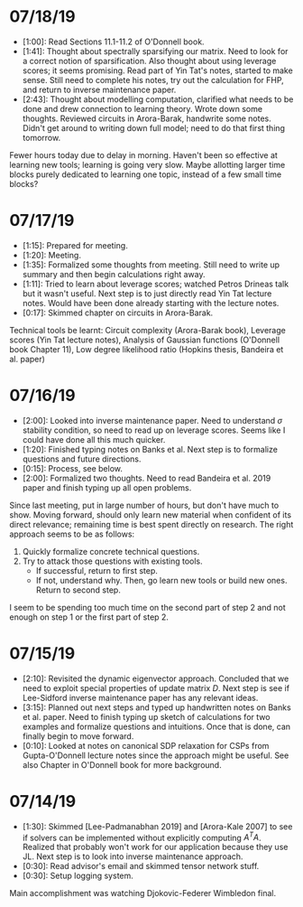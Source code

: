 # 07/18/19

- \[1:00\]: Read Sections 11.1-11.2 of O'Donnell book.
- \[1:41\]: Thought about spectrally sparsifying our matrix.  Need to look for a correct notion of sparsification. Also thought about using leverage scores; it seems promising. Read part of Yin Tat's notes, started to make sense. Still need to complete his notes, try out the calculation for FHP, and return to inverse maintenance paper.
- \[2:43\]: Thought about modelling computation, clarified what needs to be done and drew connection to learning theory. Wrote down some thoughts. Reviewed circuits in Arora-Barak, handwrite some notes. Didn't get around to writing down full model; need to do that first thing tomorrow.


Fewer hours today due to delay in morning. Haven't been so effective at learning new tools; learning is going very slow. Maybe allotting larger time blocks purely dedicated to learning one topic, instead of a few small time blocks? 

# 07/17/19

- \[1:15\]: Prepared for meeting.
- \[1:20\]: Meeting.
- \[1:35\]: Formalized some thoughts from meeting. Still need to write up summary and then begin calculations right away.
- \[1:11\]: Tried to learn about leverage scores; watched Petros Drineas talk but it wasn't useful. Next step is to just directly read Yin Tat lecture notes. Would have been done already starting with the lecture notes.
- \[0:17\]: Skimmed chapter on circuits in Arora-Barak.

Technical tools be learnt: Circuit complexity (Arora-Barak book), Leverage scores (Yin Tat lecture notes), Analysis of Gaussian functions (O'Donnell book Chapter 11), Low degree likelihood ratio (Hopkins thesis, Bandeira et al. paper)

# 07/16/19

- \[2:00\]: Looked into inverse maintenance paper. Need to understand $\sigma$ stability condition, so need to read up on leverage scores. Seems like I could have done all this much quicker.
- \[1:20\]: Finished typing notes on Banks et al. Next step is to formalize questions and future directions.
- \[0:15\]: Process, see below.
- \[2:00\]: Formalized two thoughts. Need to read Bandeira et al. 2019 paper and finish typing up all open problems.

Since last meeting, put in large number of hours, but don't have much to show. Moving forward, should only learn new material when confident of its direct relevance; remaining time is best spent directly on research. The right approach seems to be as follows:

1. Quickly formalize concrete technical questions.
2. Try to attack those questions with existing tools.
    - If successful, return to first step.
    - If not, understand why. Then, go learn new tools or build new ones. Return to second step.

I seem to be spending too much time on the second part of step 2 and not enough on step 1 or the first part of step 2.
# 07/15/19

- \[2:10\]: Revisited the dynamic eigenvector approach. Concluded that we need to exploit special properties of update matrix $D$. Next step is see if Lee-Sidford inverse maintenance paper has any relevant ideas.
- \[3:15\]: Planned out next steps and typed up handwritten notes on Banks et al. paper. Need to finish typing up sketch of calculations for two examples and formalize questions and intuitions. Once that is done, can finally begin to move forward.
- \[0:10\]: Looked at notes on canonical SDP relaxation for CSPs from Gupta-O'Donnell lecture notes since the approach might be useful. See also Chapter in O'Donnell book for more background.

# 07/14/19

- \[1:30\]: Skimmed \[Lee-Padmanabhan 2019\] and \[Arora-Kale 2007\] to see if solvers can be implemented without explicitly computing $A^T A$. Realized that probably won't work for our application because they use JL. Next step is to look into inverse maintenance approach.
- \[0:30\]: Read advisor's email and skimmed tensor network stuff.
- \[0:30\]: Setup logging system.

Main accomplishment was watching Djokovic-Federer Wimbledon final.
